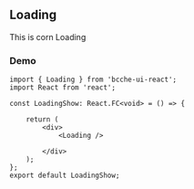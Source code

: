 ## Loading

This is corn Loading

### Demo

```tsx
import { Loading } from 'bcche-ui-react';
import React from 'react';

const LoadingShow: React.FC<void> = () => {

	return (
		<div>
			<Loading />
			
		</div>
	);
};
export default LoadingShow;
```
